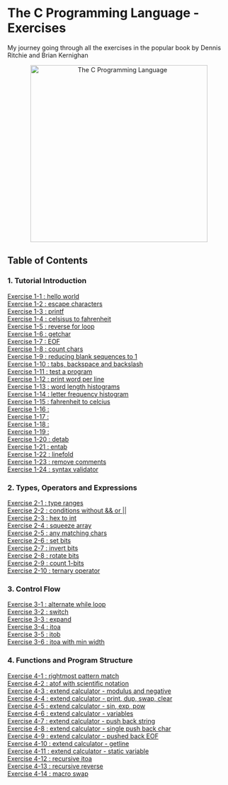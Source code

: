 # The C Programming Language - Exercises
My journey going through all the exercises in the popular book by Dennis Ritchie and Brian Kernighan 
<p align="center">
  <image src="assets/TheCProgrammingLanguageBook.png" alt="The C Programming Language" height=400 />
</p>

## Table of Contents
### 1. Tutorial Introduction
[Exercise 1-1  : hello world](exercises/exercise1-1.md)<br>
[Exercise 1-2  : escape characters](exercises/exercise1-2.md)<br>
[Exercise 1-3  : printf](exercises/exercise1-3.md)<br>
[Exercise 1-4  : celsisus to fahrenheit](exercises/exercise1-4.md)<br>
[Exercise 1-5  : reverse for loop](exercises/exercise1-5.md)<br>
[Exercise 1-6  : getchar](exercises/exercise1-6.md)<br>
[Exercise 1-7  : EOF](exercises/exercise1-7.md)<br>
[Exercise 1-8  : count chars](exercises/exercise1-8.md)<br>
[Exercise 1-9  : reducing blank sequences to 1](exercises/exercise1-9.md)<br>
[Exercise 1-10 : tabs, backspace and backslash](exercises/exercise1-10.md)<br>
[Exercise 1-11 : test a program](exercises/exercise1-11.md)<br>
[Exercise 1-12 : print word per line](exercises/exercise1-12.md)<br>
[Exercise 1-13 : word length histograms](exercises/exercise1-13.md)<br>
[Exercise 1-14 : letter frequency histogram](exercises/exercise1-14.md)<br>
[Exercise 1-15 : fahrenheit to celcius](exercises/exercise1-15.md)<br>
[Exercise 1-16 : ](exercises/exercise1-16.md)<br>
[Exercise 1-17 : ](exercises/exercise1-17.md)<br>
[Exercise 1-18 : ](exercises/exercise1-18.md)<br>
[Exercise 1-19 : ](exercises/exercise1-19.md)<br>
[Exercise 1-20 : detab](exercises/exercise1-20.md)<br>
[Exercise 1-21 : entab](exercises/exercise1-21.md)<br>
[Exercise 1-22 : linefold](exercises/exercise1-22.md)<br>
[Exercise 1-23 : remove comments](exercises/exercise1-23.md)<br>
[Exercise 1-24 : syntax validator](exercises/exercise1-24.md)<br>

### 2. Types, Operators and Expressions
[Exercise 2-1  : type ranges](exercises/exercise2-1.md)<br>
[Exercise 2-2  : conditions without && or ||](exercises/exercise2-2.md)<br>
[Exercise 2-3  : hex to int](exercises/exercise2-3.md)<br>
[Exercise 2-4  : squeeze array](exercises/exercise2-4.md)<br>
[Exercise 2-5  : any matching chars](exercises/exercise2-5.md)<br>
[Exercise 2-6  : set bits](exercises/exercise2-6.md)<br>
[Exercise 2-7  : invert bits](exercises/exercise2-7.md)<br>
[Exercise 2-8  : rotate bits](exercises/exercise2-8.md)<br>
[Exercise 2-9  : count 1-bits](exercises/exercise2-9.md)<br>
[Exercise 2-10 : ternary operator](exercises/exercise2-10.md)<br>

### 3. Control Flow
[Exercise 3-1 : alternate while loop](exercises/exercise3-1.md)<br>
[Exercise 3-2 : switch](exercises/exercise3-2.md)<br>
[Exercise 3-3 : expand](exercises/exercise3-3.md)<br>
[Exercise 3-4 : itoa](exercises/exercise3-4.md)<br>
[Exercise 3-5 : itob](exercises/exercise3-5.md)<br>
[Exercise 3-6 : itoa with min width](exercises/exercise3-6.md)<br>

### 4. Functions and Program Structure
[Exercise 4-1 : rightmost pattern match](exercises/exercise4-1.md)<br>
[Exercise 4-2 : atof with scientific notation](exercises/exercise4-2.md)<br>
[Exercise 4-3 : extend calculator - modulus and negative](exercises/exercise4-3.md)<br>
[Exercise 4-4 : extend calculator - print, dup, swap, clear](exercises/exercise4-4.md)<br>
[Exercise 4-5 : extend calculator - sin, exp, pow](exercises/exercise4-5.md)<br>
[Exercise 4-6 : extend calculator - variables](exercises/exercise4-6.md)<br>
[Exercise 4-7 : extend calculator - push back string](exercises/exercise4-7.md)<br>
[Exercise 4-8 : extend calculator - single push back char ](exercises/exercise4-8.md)<br>
[Exercise 4-9 : extend calculator - pushed back EOF](exercises/exercise4-9.md)<br>
[Exercise 4-10 : extend calculator - getline](exercises/exercise4-10.md)<br>
[Exercise 4-11 : extend calculator - static variable](exercises/exercise4-11.md)<br>
[Exercise 4-12 : recursive itoa](exercises/exercise4-12.md)<br>
[Exercise 4-13 : recursive reverse](exercises/exercise4-13.md)<br>
[Exercise 4-14 : macro swap](exercises/exercise4-14.md)<br>
